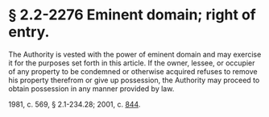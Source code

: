 # § 2.2-2276 Eminent domain; right of entry.

<p>The Authority is vested with the power of eminent domain and may exercise it for the purposes set forth in this article. If the owner, lessee, or occupier of any property to be condemned or otherwise acquired refuses to remove his property therefrom or give up possession, the Authority may proceed to obtain possession in any manner provided by law.</p><p>1981, c. 569, § 2.1-234.28; 2001, c. <a href='http://lis.virginia.gov/cgi-bin/legp604.exe?011+ful+CHAP0844'>844</a>.</p>